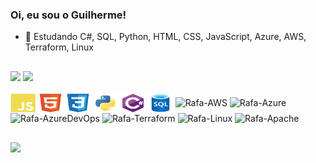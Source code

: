 ### Oi, eu sou o Guilherme!

- 🌱 Estudando C#, SQL, Python, HTML, CSS, JavaScript, Azure, AWS, Terraform, Linux

##

<div>
  <img height="180em" src="https://github-readme-stats-mauve-one-50.vercel.app/api?username=GuilhermeNSousa&show_icons=true&theme=gotham" />
  <img height="180em" src="https://github-readme-stats-mauve-one-50.vercel.app/api/top-langs/?username=GuilhermeNSousa&theme=gotham" />  
</div>
<div style="display: inline_block"><br>
  <img align="center" alt="Rafa-Js" height="30" width="40" src="https://raw.githubusercontent.com/devicons/devicon/master/icons/javascript/javascript-plain.svg">
  <img align="center" alt="Rafa-HTML" height="30" width="40" src="https://raw.githubusercontent.com/devicons/devicon/master/icons/html5/html5-original.svg">
  <img align="center" alt="Rafa-CSS" height="30" width="40" src="https://raw.githubusercontent.com/devicons/devicon/master/icons/css3/css3-original.svg">
  <img align="center" alt="Rafa-Python" height="30" width="40" src="https://raw.githubusercontent.com/devicons/devicon/master/icons/python/python-original.svg">
  <img align="center" alt="Rafa-Csharp" height="30" width="40" src="https://raw.githubusercontent.com/devicons/devicon/master/icons/csharp/csharp-original.svg">
  <img align="center" alt="Rafa-SQL" height="30" width="40" src="https://raw.githubusercontent.com/devicons/devicon/master/icons/azuresqldatabase/azuresqldatabase-original.svg">
  <img align="center" alt="Rafa-AWS" height="30" width="40" src="https://raw.githubusercontent.com/devicons/devicon/blob/master/icons/amazonwebservices/amazonwebservices-plain-wordmark.svg">
  <img align="center" alt="Rafa-Azure" height="30" width="40" src="https://raw.githubusercontent.com/devicons/devicon/blob/master/icons/azure/azure-original.svg">
  <img align="center" alt="Rafa-AzureDevOps" height="30" width="40" src="https://raw.githubusercontent.com/devicons/devicon/blob/master/icons/azuredevops/azuredevops-original.svg">
  <img align="center" alt="Rafa-Terraform" height="30" width="40" src="https://raw.githubusercontent.com/devicons/devicon/blob/master/icons/terraform/terraform-original.svg">
  <img align="center" alt="Rafa-Linux" height="30" width="40" src="https://raw.githubusercontent.com/devicons/devicon/blob/master/icons/linux/linux-original.svg">
  <img align="center" alt="Rafa-Apache" height="30" width="40" src="https://raw.githubusercontent.com/devicons/devicon/blob/master/icons/apache/apache-original.svg">
</div>

##

<a href="https://www.linkedin.com/in/guilhermenasc/" target="_blank"><img src="https://img.shields.io/badge/-LinkedIn-%230077B5?style=for-the-badge&logo=linkedin&logoColor=white" target="_blank"></a> 

##
